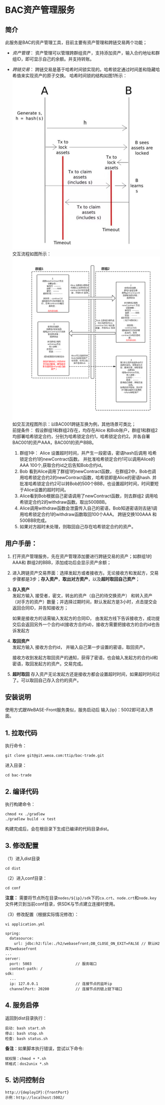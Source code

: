 # BAC资产管理服务
## 简介
此服务是BAC的资产管理工具，目前主要有资产管理和跨链交易两个功能；

- *资产管理*：
资产管理可以管理跨群组资产，支持添加资产，输入合约地址和群组ID，即可显示自己的余额。并支持转账。

- *跨链交易*：
跨链交易是基于哈希时间锁实现的。哈希锁定通过时间差和隐藏哈希值来实现资产的原子交换。
哈希时间锁的结构如图1所示： ![HTLC原理](images/htlc.jpg)
 交互流程如图所示： ![跨链资产交易](images/htlc2.png)
 如交互流程图所示：以BAC001跨链互换为例，其他场景可类比；  
 前提条件：
 假设群组1和群组2存在，均存在Alice 和Bob账户，群组1和群组2均部署哈希锁定合约，分别为哈希锁定合约1，哈希锁定合约2。并各自署BAC001的资产AAA，BAC001的资产BBB。
   1. 群组1中： Alice 设置超时时间，并产生一段密语，密语hash后调用 哈希锁定合约1的newContract函数。 并批准哈希锁定合约1可以调用Alice的AAA 100个,获取合约id之后告知Bob合约id。
   2. Bob 看到Alice调用了群组1的newContract函数， 在群组2中，Bob也调用哈希锁定合约2的newContract函数，哈希锁即是Alice的密语hash. 并批准哈希锁定合约2可以转Bob的500个BBB，也设置超时时间，时间要短于Alice设置的超时时间。
   3. Alice看到Bob根据自己密语调用了newContract函数，则去群组2 调用哈希锁定合约2的withdraw函数。取出500BBB。
   4. Alice调用withdraw函数会泄露传入自己的密语，Bob知道密语则去链1调用哈希锁定合约1的withdraw函数取回100个AAA。 跨链交换100AAA 和500BBB完成。
   5. 如果对方超时未处理，则取回自己存在哈希锁定合约的资产。

## 用户手册：
1. 打开资产管理服务，先在资产管理添加要进行跨链交易的资产；如群组1的AAA和 群组2的BBB，添加成功后会显示资产余额；
2. 进入跨链资产交易界面：选择发起方或者接收方。无论接收方和发起方，交易步骤都是3步；**存入资产**，**取出对方资产**，以及**超时取回自己资产**；
3. **存入资产**  
   发起方输入 接受者，密文，转出的资产（自己的待交换资产） 和转入资产（对手方的资产）数量；并选择过期时间，默认发起方是3小时，点击提交会返回合同ID，并告知接收方； 
   
   如果是接收方的话需输入发起方的合同ID， 由发起方线下告诉接收方，成功提交后会返回另外一个合约id(接收方合约id)，接收方需要把接收方的合约id也告诉发起方
4. **取回资产**  
   发起方输入 接收方合约id， 并输入自己第一步设置的密语，取回资产。 
    
   接收方收到发起方取回资产的通知，获得了密语，也会输入发起方的合约id和密语，取回发起方的资产。交易完成。
5. **超时取回** 
    存入资产无论发起方还是接收方都会设置超时时间，如果超时时间过了。可以取回自己存入合约的资产。                     


## 安装说明
  
  使用方式跟WeBASE-Front服务类似，服务启动后 输入{ip}：5002即可进入界面。
## 1. 拉取代码
执行命令：
```
git clone git@git.weoa.com:ttip/bac-trade.git
```

进入目录：

```
cd bac-trade
```

## 2. 编译代码

执行构建命令：

```
chmod +x ./gradlew
./gradlew build -x test
```

构建完成后，会在根目录下生成已编译的代码目录dist。

## 3. 修改配置

（1）进入dist目录

```
cd dist
```

（2）进入conf目录：

```shell
cd conf
```

**注意：** 需要将节点所在目录`nodes/${ip}/sdk`下的`ca.crt`、`node.crt`和`node.key`文件拷贝到当前conf目录，供SDK与节点建立连接时使用。

（3）修改配置（根据实际情况修改）：

```
vi application.yml
```

``` 
spring:
  datasource:
    url: jdbc:h2:file:./h2/webasefront;DB_CLOSE_ON_EXIT=FALSE // 默认H2库为webasefront
...
server: 
  port: 5003                    // 服务端口
  context-path: /
sdk: 
  ...
  ip: 127.0.0.1                 // 连接节点的监听ip
  channelPort: 20200            // 连接节点的链上链下端口
```

## 4. 服务启停

返回到dist目录执行：
```shell
启动: bash start.sh
停止: bash stop.sh
检查: bash status.sh
```
**备注**：如果脚本执行错误，尝试以下命令:

```
赋权限：chmod + *.sh
转格式：dos2unix *.sh
```

## 5. 访问控制台

```
http://{deployIP}:{frontPort}
示例：http://localhost:5002/
```

